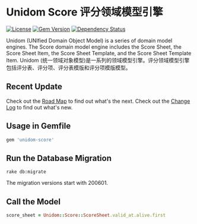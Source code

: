 # Unidom Score 评分领域模型引擎

[![License](https://img.shields.io/badge/license-MIT-green.svg)](http://opensource.org/licenses/MIT)
[![Gem Version](https://badge.fury.io/rb/unidom-score.svg)](https://badge.fury.io/rb/unidom-score)
[![Dependency Status](https://gemnasium.com/badges/github.com/topbitdu/unidom-score.svg)](https://gemnasium.com/github.com/topbitdu/unidom-score)

Unidom (UNIfied Domain Object Model) is a series of domain model engines. The Score domain model engine includes the Score Sheet, the Score Sheet Item, the Score Sheet Template, and the Score Sheet Template Item.
Unidom (统一领域对象模型)是一系列的领域模型引擎。评分领域模型引擎包括评分表、评分项、评分表模版和评分项模版模型。



## Recent Update

Check out the [Road Map](ROADMAP.md) to find out what's the next.
Check out the [Change Log](CHANGELOG.md) to find out what's new.



## Usage in Gemfile

```ruby
gem 'unidom-score'
```



## Run the Database Migration

```shell
rake db:migrate
```
The migration versions start with 200601.



## Call the Model

```ruby
score_sheet = Unidom::Score::ScoreSheet.valid_at.alive.first
```
